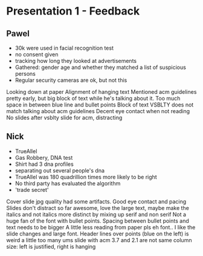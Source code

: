 # Presentation 1 - Feedback
## Pawel 
* 30k were used in facial recognition test
* no consent given
* tracking how long they looked at advertisements
* Gathered: gender age and whether they matched a list of suspicious persons
* Regular security cameras are ok, but not this	

Looking down at paper
Alignment of hanging text
Mentioned acm guidelines pretty early, but big block of text while he's talking about it. Too much space in between blue line and bullet points
Block of text VSBLTY does not match talking about acm guidelines
Decent eye contact when not reading
No slides after vsblty slide for acm, distracting

## Nick
* TrueAllel
* Gas Robbery, DNA test
* Shirt had 3 dna profiles
* separating out several people's dna
* TrueAllel was 180 quadrillion times more likely to be right
* No third party has evaluated the algorithm
* 'trade secret'

Cover slide jpg quality had some artifacts. 
Good eye contact and pacing
Slides don't distract so far
awesome, love the large text, maybe make the italics and not italics more distinct by mixing up serif and non serif
Not a huge fan of  the font with bullet points. Spacing between bullet points and text needs to be bigger
A little less reading from paper pls
eh font..
I like the slide changes and large font. 
Header lines over points (blue on the left) is weird
a little too many ums
slide with acm 3.7 and 2.1 are not same column size: left is justified, right is hanging



